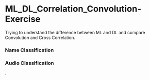 # ML_DL_Correlation_Convolution-Exercise
Trying to understand the difference between ML and DL and compare Convolution and Cross Correlation.
### Name Classification

### Audio Classification


 .